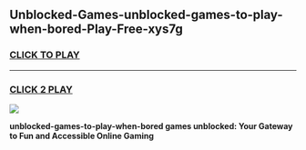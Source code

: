 
## Unblocked-Games-unblocked-games-to-play-when-bored-Play-Free-xys7g
<h3>
<a href="https://premium76.site?title=unblocked-games-to-play-when-bored&ref=09A">CLICK TO PLAY</a></h3>
<hr>

<h3>
<a href="https://premium76.site?title=unblocked-games-to-play-when-bored&ref=09A">CLICK 2 PLAY</a>
  
</h3>

<a href="https://premium76.site?title=unblocked-games-to-play-when-bored&ref=09A"><img src="https://clearcache.store/games.png"></a>


**unblocked-games-to-play-when-bored games unblocked: Your Gateway to Fun and Accessible Online Gaming**
